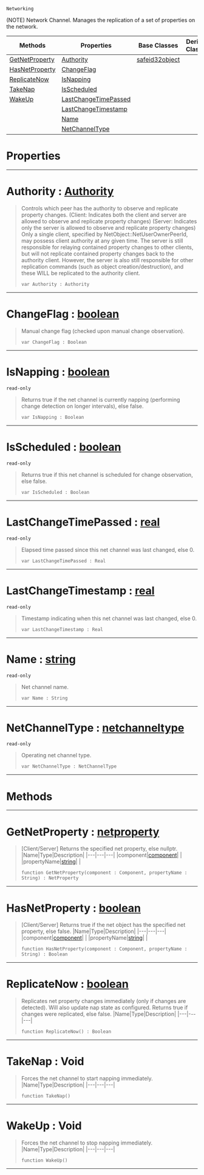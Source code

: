  `Networking`



(NOTE) Network Channel. Manages the replication of a set of properties on the network.

|Methods|Properties|Base Classes|Derived Classes|
|---|---|---|---|
|[ GetNetProperty](https://github.com/PlasmaEngine/PlasmaDocs/tree/master/docs/C%2B%2B/code_reference/class_reference/netchannel.markdown#getnetproperty-plasma-engi)|[ Authority](https://github.com/PlasmaEngine/PlasmaDocs/tree/master/docs/C%2B%2B/code_reference/class_reference/netchannel.markdown#authority-plasma-engine-do)|[safeid32object](https://github.com/PlasmaEngine/PlasmaDocs/tree/master/docs/C%2B%2B/code_reference/class_reference/safeid32object.markdown)| |
|[ HasNetProperty](https://github.com/PlasmaEngine/PlasmaDocs/tree/master/docs/C%2B%2B/code_reference/class_reference/netchannel.markdown#hasnetproperty-plasma-engi)|[ ChangeFlag](https://github.com/PlasmaEngine/PlasmaDocs/tree/master/docs/C%2B%2B/code_reference/class_reference/netchannel.markdown#changeflag-plasma-engine-d)| | |
|[ ReplicateNow](https://github.com/PlasmaEngine/PlasmaDocs/tree/master/docs/C%2B%2B/code_reference/class_reference/netchannel.markdown#replicatenow-plasma-engine)|[ IsNapping](https://github.com/PlasmaEngine/PlasmaDocs/tree/master/docs/C%2B%2B/code_reference/class_reference/netchannel.markdown#isnapping-plasma-engine-do)| | |
|[ TakeNap](https://github.com/PlasmaEngine/PlasmaDocs/tree/master/docs/C%2B%2B/code_reference/class_reference/netchannel.markdown#takenap-void)|[ IsScheduled](https://github.com/PlasmaEngine/PlasmaDocs/tree/master/docs/C%2B%2B/code_reference/class_reference/netchannel.markdown#isscheduled-plasma-engine)| | |
|[ WakeUp](https://github.com/PlasmaEngine/PlasmaDocs/tree/master/docs/C%2B%2B/code_reference/class_reference/netchannel.markdown#wakeup-void)|[ LastChangeTimePassed](https://github.com/PlasmaEngine/PlasmaDocs/tree/master/docs/C%2B%2B/code_reference/class_reference/netchannel.markdown#lastchangetimepassed-zer)| | |
| |[ LastChangeTimestamp](https://github.com/PlasmaEngine/PlasmaDocs/tree/master/docs/C%2B%2B/code_reference/class_reference/netchannel.markdown#lastchangetimestamp-plasma)| | |
| |[ Name](https://github.com/PlasmaEngine/PlasmaDocs/tree/master/docs/C%2B%2B/code_reference/class_reference/netchannel.markdown#name-plasma-engine-documen)| | |
| |[ NetChannelType](https://github.com/PlasmaEngine/PlasmaDocs/tree/master/docs/C%2B%2B/code_reference/class_reference/netchannel.markdown#netchanneltype-plasma-engi)| | |


 #  Properties


---  
 #  Authority : [Authority](https://github.com/PlasmaEngine/PlasmaDocs/tree/master/docs/C%2B%2B/code_reference/enum_reference.markdown#authority)

> Controls which peer has the authority to observe and replicate property changes. (Client: Indicates both the client and server are allowed to observe and replicate property changes) (Server: Indicates only the server is allowed to observe and replicate property changes) Only a single client, specified by NetObject::NetUserOwnerPeerId, may possess client authority at any given time. The server is still responsible for relaying contained property changes to other clients, but will not replicate contained property changes back to the authority client. However, the server is also still responsible for other replication commands (such as object creation/destruction), and these WILL be replicated to the authority client.
> ``` lang=cpp, name=Lightning
> var Authority : Authority


---  
 #  ChangeFlag : [boolean](https://github.com/PlasmaEngine/PlasmaDocs/tree/master/docs/C%2B%2B/code_reference/lightning_base_types/boolean.markdown)

> Manual change flag (checked upon manual change observation).
> ``` lang=cpp, name=Lightning
> var ChangeFlag : Boolean


---  
 #  IsNapping : [boolean](https://github.com/PlasmaEngine/PlasmaDocs/tree/master/docs/C%2B%2B/code_reference/lightning_base_types/boolean.markdown)

 `read-only`

> Returns true if the net channel is currently napping (performing change detection on longer intervals), else false.
> ``` lang=cpp, name=Lightning
> var IsNapping : Boolean


---  
 #  IsScheduled : [boolean](https://github.com/PlasmaEngine/PlasmaDocs/tree/master/docs/C%2B%2B/code_reference/lightning_base_types/boolean.markdown)

 `read-only`

> Returns true if this net channel is scheduled for change observation, else false.
> ``` lang=cpp, name=Lightning
> var IsScheduled : Boolean


---  
 #  LastChangeTimePassed : [real](https://github.com/PlasmaEngine/PlasmaDocs/tree/master/docs/C%2B%2B/code_reference/lightning_base_types/real.markdown)

 `read-only`

> Elapsed time passed since this net channel was last changed, else 0.
> ``` lang=cpp, name=Lightning
> var LastChangeTimePassed : Real


---  
 #  LastChangeTimestamp : [real](https://github.com/PlasmaEngine/PlasmaDocs/tree/master/docs/C%2B%2B/code_reference/lightning_base_types/real.markdown)

 `read-only`

> Timestamp indicating when this net channel was last changed, else 0.
> ``` lang=cpp, name=Lightning
> var LastChangeTimestamp : Real


---  
 #  Name : [string](https://github.com/PlasmaEngine/PlasmaDocs/tree/master/docs/C%2B%2B/code_reference/lightning_base_types/string.markdown)

 `read-only`

> Net channel name.
> ``` lang=cpp, name=Lightning
> var Name : String


---  
 #  NetChannelType : [netchanneltype](https://github.com/PlasmaEngine/PlasmaDocs/tree/master/docs/C%2B%2B/code_reference/class_reference/netchanneltype.markdown)

 `read-only`

> Operating net channel type.
> ``` lang=cpp, name=Lightning
> var NetChannelType : NetChannelType


---  
 #  Methods


---  
 #  GetNetProperty : [netproperty](https://github.com/PlasmaEngine/PlasmaDocs/tree/master/docs/C%2B%2B/code_reference/class_reference/netproperty.markdown)

> [Client/Server] Returns the specified net property, else nullptr.
> |Name|Type|Description|
> |---|---|---|
> |component|[component](https://github.com/PlasmaEngine/PlasmaDocs/tree/master/docs/C%2B%2B/code_reference/class_reference/component.markdown)| |
> |propertyName|[string](https://github.com/PlasmaEngine/PlasmaDocs/tree/master/docs/C%2B%2B/code_reference/lightning_base_types/string.markdown)| |
> ``` lang=cpp, name=Lightning
> function GetNetProperty(component : Component, propertyName : String) : NetProperty
> ``` 


---  
 #  HasNetProperty : [boolean](https://github.com/PlasmaEngine/PlasmaDocs/tree/master/docs/C%2B%2B/code_reference/lightning_base_types/boolean.markdown)

> [Client/Server] Returns true if the net object has the specified net property, else false.
> |Name|Type|Description|
> |---|---|---|
> |component|[component](https://github.com/PlasmaEngine/PlasmaDocs/tree/master/docs/C%2B%2B/code_reference/class_reference/component.markdown)| |
> |propertyName|[string](https://github.com/PlasmaEngine/PlasmaDocs/tree/master/docs/C%2B%2B/code_reference/lightning_base_types/string.markdown)| |
> ``` lang=cpp, name=Lightning
> function HasNetProperty(component : Component, propertyName : String) : Boolean
> ``` 


---  
 #  ReplicateNow : [boolean](https://github.com/PlasmaEngine/PlasmaDocs/tree/master/docs/C%2B%2B/code_reference/lightning_base_types/boolean.markdown)

> Replicates net property changes immediately (only if changes are detected). Will also update nap state as configured. Returns true if changes were replicated, else false.
> |Name|Type|Description|
> |---|---|---|
> ``` lang=cpp, name=Lightning
> function ReplicateNow() : Boolean
> ``` 


---  
 #  TakeNap : Void

> Forces the net channel to start napping immediately.
> |Name|Type|Description|
> |---|---|---|
> ``` lang=cpp, name=Lightning
> function TakeNap()
> ``` 


---  
 #  WakeUp : Void

> Forces the net channel to stop napping immediately.
> |Name|Type|Description|
> |---|---|---|
> ``` lang=cpp, name=Lightning
> function WakeUp()
> ``` 


---  
 

 